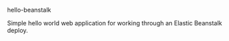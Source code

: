 hello-beanstalk

Simple hello world web application for working through an
Elastic Beanstalk deploy.